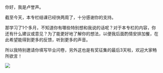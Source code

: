 你好，我是卢誉声。

截至今天，本专栏结课已经快两周了，十分感谢你的支持。

那学习了1个多月，不知道你有哪些特别想和我说的话呢？对于本专栏的内容，你还有什么建议或意见？为了能更好地了解你的想法，以便我后面酌情安排加餐，在此希望能得到更多的反馈，听到更多的声音。

所以我特别邀请你填写毕业问卷，另外这也是有奖征集的最后3天啦，欢迎大家畅所欲言！

[![](https://static001.geekbang.org/resource/image/0b/8e/0b11018fef9b1175ca9faef7072cf58e.jpg?wh=1142*801)](https://jinshuju.net/f/IOnQ7V)